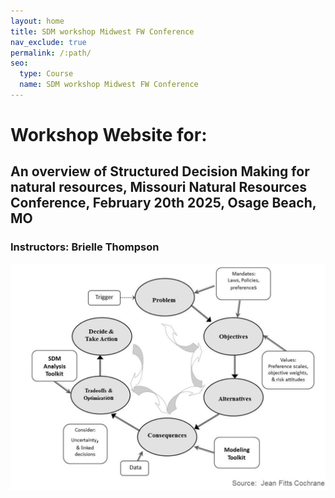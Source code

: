 ```yaml
---
layout: home
title: SDM workshop Midwest FW Conference
nav_exclude: true
permalink: /:path/
seo:
  type: Course
  name: SDM workshop Midwest FW Conference
---
```


# Workshop Website for:

## An overview of Structured Decision Making for natural resources, Missouri Natural Resources Conference, February 20th 2025, Osage Beach, MO

### Instructors: Brielle Thompson

![PrOACT](Proact.png)